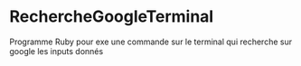 # RechercheGoogleTerminal
Programme Ruby pour exe une commande sur le terminal qui recherche sur google les inputs donnés
